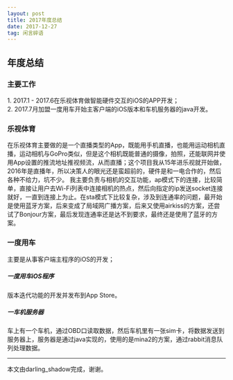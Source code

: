 ```yaml
---
layout: post
title: 2017年度总结
date: 2017-12-27
tag: 闲言碎语
---             
```

年度总结
----------

<h3>主要工作</h3>
1. 2017.1 - 2017.6在乐视体育做智能硬件交互的iOS的APP开发；<br>
2. 2017.7月加盟一度用车开始主客户端的iOS版本和车机服务器的java开发。<br>

           
<h3>乐视体育</h3>
在乐视体育主要做的是一个直播类型的App，既能用手机直播，也能用运动相机直播，运动相机与GoPro类似，但是这个相机既能普通的摄像，拍照，还能联网并使用App设置的推流地址推视频流，从而直播；这个项目我从15年进乐视就开始做，2016年是直播年，所以决策人的眼光还是蛮超前的，硬件是和一电合作的，然后各种不给力，坑不少。
我主要负责与相机的交互功能，ap模式下的连接，比较简单，直接让用户去Wi-Fi列表中连接相机的热点，然后向指定的ip发送socket连接就好，一直到连接上为止。在sta模式下比较复杂，涉及到连通率的问题，最开始是使用蓝牙方案，后来变成了局域网广播方案，后来又使用airkiss的方案，还尝试了Bonjour方案，最后发现连通率还是达不到要求，最终还是使用了蓝牙的方案。

<h3>一度用车</h3>
主要是从事客户端主程序的iOS的开发；

<h5>一度用车iOS程序</h5>
版本迭代功能的开发并发布到App Store。

<h5>一车机服务器</h5>
车上有一个车机，通过OBD口读取数据，然后车机里有一张sim卡，将数据发送到服务器上，服务器是通过java实现的，使用的是mina2的方案，通过rabbit消息队列处理数据。





-------------------------------
本文由darling_shadow完成，谢谢。
 
 
